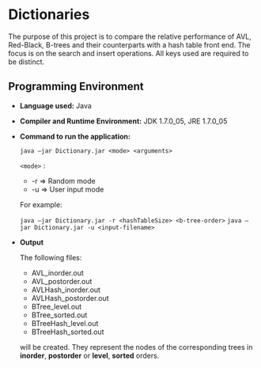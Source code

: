 Dictionaries
============

The purpose of this project is to compare the relative performance of AVL, Red-Black, B-trees and their counterparts with a hash table front end. The focus is on the search and insert operations. All keys used are required to be distinct.


Programming Environment
-----------------------

* **Language used:** Java

* **Compiler and Runtime Environment:** JDK 1.7.0_05, JRE 1.7.0_05

* **Command to run the application:**


    `java –jar Dictionary.jar <mode> <arguments>`

    `<mode>` : 
    * -r => Random mode </br>
    * -u => User input mode

    For example:

    `java –jar Dictionary.jar -r <hashTableSize> <b-tree-order>`
    `java –jar Dictionary.jar -u <input-filename>`


* **Output**

    The following files:

    * AVL_inorder.out
    * AVL_postorder.out
    * AVLHash_inorder.out
    * AVLHash_postorder.out
    * BTree_level.out
    * BTree_sorted.out
    * BTreeHash_level.out
    * BTreeHash_sorted.out

    will be created. They represent the nodes of the corresponding trees in **inorder**, **postorder** or **level**, **sorted** orders.
